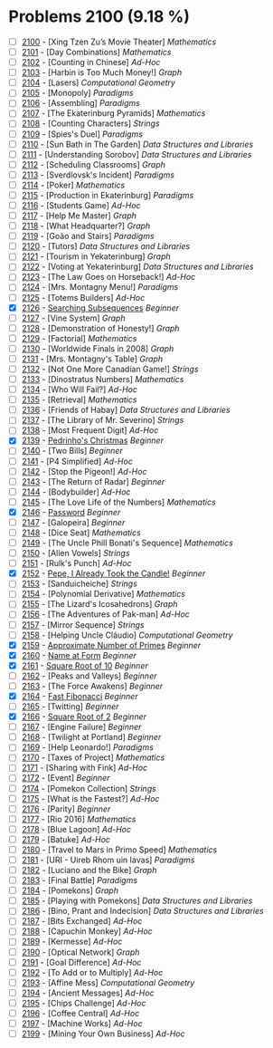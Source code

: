 # Problems 2100 (9.18 %)


- [ ] [2100](https://www.beecrowd.com.br/judge/en/problems/view/2100) - [Xing Tzen Zu’s Movie Theater] *Mathematics*
- [ ] [2101](https://www.beecrowd.com.br/judge/en/problems/view/2101) - [Day Combinations] *Mathematics*
- [ ] [2102](https://www.beecrowd.com.br/judge/en/problems/view/2102) - [Counting in Chinese] *Ad-Hoc*
- [ ] [2103](https://www.beecrowd.com.br/judge/en/problems/view/2103) - [Harbin is Too Much Money!] *Graph*
- [ ] [2104](https://www.beecrowd.com.br/judge/en/problems/view/2104) - [Lasers] *Computational Geometry*
- [ ] [2105](https://www.beecrowd.com.br/judge/en/problems/view/2105) - [Monopoly] *Paradigms*
- [ ] [2106](https://www.beecrowd.com.br/judge/en/problems/view/2106) - [Assembling] *Paradigms*
- [ ] [2107](https://www.beecrowd.com.br/judge/en/problems/view/2107) - [The Ekaterinburg Pyramids] *Mathematics*
- [ ] [2108](https://www.beecrowd.com.br/judge/en/problems/view/2108) - [Counting Characters] *Strings*
- [ ] [2109](https://www.beecrowd.com.br/judge/en/problems/view/2109) - [Spies's Duel] *Paradigms*
- [ ] [2110](https://www.beecrowd.com.br/judge/en/problems/view/2110) - [Sun Bath in The Garden] *Data Structures and Libraries*
- [ ] [2111](https://www.beecrowd.com.br/judge/en/problems/view/2111) - [Understanding Sorobov] *Data Structures and Libraries*
- [ ] [2112](https://www.beecrowd.com.br/judge/en/problems/view/2112) - [Scheduling Classrooms] *Graph*
- [ ] [2113](https://www.beecrowd.com.br/judge/en/problems/view/2113) - [Sverdlovsk's Incident] *Paradigms*
- [ ] [2114](https://www.beecrowd.com.br/judge/en/problems/view/2114) - [Poker] *Mathematics*
- [ ] [2115](https://www.beecrowd.com.br/judge/en/problems/view/2115) - [Production in Ekaterinburg] *Paradigms*
- [ ] [2116](https://www.beecrowd.com.br/judge/en/problems/view/2116) - [Students Game] *Ad-Hoc*
- [ ] [2117](https://www.beecrowd.com.br/judge/en/problems/view/2117) - [Help Me Master] *Graph*
- [ ] [2118](https://www.beecrowd.com.br/judge/en/problems/view/2118) - [What Headquarter?] *Graph*
- [ ] [2119](https://www.beecrowd.com.br/judge/en/problems/view/2119) - [Goão and Stairs] *Paradigms*
- [ ] [2120](https://www.beecrowd.com.br/judge/en/problems/view/2120) - [Tutors] *Data Structures and Libraries*
- [ ] [2121](https://www.beecrowd.com.br/judge/en/problems/view/2121) - [Tourism in Yekaterinburg] *Graph*
- [ ] [2122](https://www.beecrowd.com.br/judge/en/problems/view/2122) - [Voting at Yekaterinburg] *Data Structures and Libraries*
- [ ] [2123](https://www.beecrowd.com.br/judge/en/problems/view/2123) - [The Law Goes on Horseback!] *Ad-Hoc*
- [ ] [2124](https://www.beecrowd.com.br/judge/en/problems/view/2124) - [Mrs. Montagny Menu!] *Paradigms*
- [ ] [2125](https://www.beecrowd.com.br/judge/en/problems/view/2125) - [Totems Builders] *Ad-Hoc*
- [x] [2126](https://www.beecrowd.com.br/judge/en/problems/view/2126) - [Searching Subsequences](https://github.com/Luc4sguilherme/beecrowd/blob/master/problems/[2100-2199]/2126/code.js) *Beginner*
- [ ] [2127](https://www.beecrowd.com.br/judge/en/problems/view/2127) - [Vine System] *Graph*
- [ ] [2128](https://www.beecrowd.com.br/judge/en/problems/view/2128) - [Demonstration of Honesty!] *Graph*
- [ ] [2129](https://www.beecrowd.com.br/judge/en/problems/view/2129) - [Factorial] *Mathematics*
- [ ] [2130](https://www.beecrowd.com.br/judge/en/problems/view/2130) - [Worldwide Finals in 2008] *Graph*
- [ ] [2131](https://www.beecrowd.com.br/judge/en/problems/view/2131) - [Mrs. Montagny's Table] *Graph*
- [ ] [2132](https://www.beecrowd.com.br/judge/en/problems/view/2132) - [Not One More Canadian Game!] *Strings*
- [ ] [2133](https://www.beecrowd.com.br/judge/en/problems/view/2133) - [Dinostratus Numbers] *Mathematics*
- [ ] [2134](https://www.beecrowd.com.br/judge/en/problems/view/2134) - [Who Will Fail?] *Ad-Hoc*
- [ ] [2135](https://www.beecrowd.com.br/judge/en/problems/view/2135) - [Retrieval] *Mathematics*
- [ ] [2136](https://www.beecrowd.com.br/judge/en/problems/view/2136) - [Friends of Habay] *Data Structures and Libraries*
- [ ] [2137](https://www.beecrowd.com.br/judge/en/problems/view/2137) - [The Library of Mr. Severino] *Strings*
- [ ] [2138](https://www.beecrowd.com.br/judge/en/problems/view/2138) - [Most Frequent Digit] *Ad-Hoc*
- [x] [2139](https://www.beecrowd.com.br/judge/en/problems/view/2139) - [Pedrinho's Christmas](https://github.com/Luc4sguilherme/beecrowd/blob/master/problems/[2100-2199]/2139/code.js) *Beginner*
- [ ] [2140](https://www.beecrowd.com.br/judge/en/problems/view/2140) - [Two Bills] *Beginner*
- [ ] [2141](https://www.beecrowd.com.br/judge/en/problems/view/2141) - [P4 Simplified] *Ad-Hoc*
- [ ] [2142](https://www.beecrowd.com.br/judge/en/problems/view/2142) - [Stop the Pigeon!] *Ad-Hoc*
- [ ] [2143](https://www.beecrowd.com.br/judge/en/problems/view/2143) - [The Return of Radar] *Beginner*
- [ ] [2144](https://www.beecrowd.com.br/judge/en/problems/view/2144) - [Bodybuilder] *Ad-Hoc*
- [ ] [2145](https://www.beecrowd.com.br/judge/en/problems/view/2145) - [The Love Life of the Numbers] *Mathematics*
- [x] [2146](https://www.beecrowd.com.br/judge/en/problems/view/2146) - [Password](https://github.com/Luc4sguilherme/beecrowd/blob/master/problems/[2100-2199]/2146/code.js) *Beginner*
- [ ] [2147](https://www.beecrowd.com.br/judge/en/problems/view/2147) - [Galopeira] *Beginner*
- [ ] [2148](https://www.beecrowd.com.br/judge/en/problems/view/2148) - [Dice Seat] *Mathematics*
- [ ] [2149](https://www.beecrowd.com.br/judge/en/problems/view/2149) - [The Uncle Phill Bonati's Sequence] *Mathematics*
- [ ] [2150](https://www.beecrowd.com.br/judge/en/problems/view/2150) - [Alien Vowels] *Strings*
- [ ] [2151](https://www.beecrowd.com.br/judge/en/problems/view/2151) - [Rulk's Punch] *Ad-Hoc*
- [x] [2152](https://www.beecrowd.com.br/judge/en/problems/view/2152) - [Pepe, I Already Took the Candle!](https://github.com/Luc4sguilherme/beecrowd/blob/master/problems/[2100-2199]/2152/code.js) *Beginner*
- [ ] [2153](https://www.beecrowd.com.br/judge/en/problems/view/2153) - [Sanduicheiche] *Strings*
- [ ] [2154](https://www.beecrowd.com.br/judge/en/problems/view/2154) - [Polynomial Derivative] *Mathematics*
- [ ] [2155](https://www.beecrowd.com.br/judge/en/problems/view/2155) - [The Lizard's Icosahedrons] *Graph*
- [ ] [2156](https://www.beecrowd.com.br/judge/en/problems/view/2156) - [The Adventures of Pak-man] *Ad-Hoc*
- [ ] [2157](https://www.beecrowd.com.br/judge/en/problems/view/2157) - [Mirror Sequence] *Strings*
- [ ] [2158](https://www.beecrowd.com.br/judge/en/problems/view/2158) - [Helping Uncle Cláudio] *Computational Geometry*
- [x] [2159](https://www.beecrowd.com.br/judge/en/problems/view/2159) - [Approximate Number of Primes](https://github.com/Luc4sguilherme/beecrowd/blob/master/problems/[2100-2199]/2159/code.js) *Beginner*
- [x] [2160](https://www.beecrowd.com.br/judge/en/problems/view/2160) - [Name at Form](https://github.com/Luc4sguilherme/beecrowd/blob/master/problems/[2100-2199]/2160/code.js) *Beginner*
- [x] [2161](https://www.beecrowd.com.br/judge/en/problems/view/2161) - [Square Root of 10](https://github.com/Luc4sguilherme/beecrowd/blob/master/problems/[2100-2199]/2161/code.js) *Beginner*
- [ ] [2162](https://www.beecrowd.com.br/judge/en/problems/view/2162) - [Peaks and Valleys] *Beginner*
- [ ] [2163](https://www.beecrowd.com.br/judge/en/problems/view/2163) - [The Force Awakens] *Beginner*
- [x] [2164](https://www.beecrowd.com.br/judge/en/problems/view/2164) - [Fast Fibonacci](https://github.com/Luc4sguilherme/beecrowd/blob/master/problems/[2100-2199]/2164/code.js) *Beginner*
- [ ] [2165](https://www.beecrowd.com.br/judge/en/problems/view/2165) - [Twitting] *Beginner*
- [x] [2166](https://www.beecrowd.com.br/judge/en/problems/view/2166) - [Square Root of 2](https://github.com/Luc4sguilherme/beecrowd/blob/master/problems/[2100-2199]/2166/code.js) *Beginner*
- [ ] [2167](https://www.beecrowd.com.br/judge/en/problems/view/2167) - [Engine Failure] *Beginner*
- [ ] [2168](https://www.beecrowd.com.br/judge/en/problems/view/2168) - [Twilight at Portland] *Beginner*
- [ ] [2169](https://www.beecrowd.com.br/judge/en/problems/view/2169) - [Help Leonardo!] *Paradigms*
- [ ] [2170](https://www.beecrowd.com.br/judge/en/problems/view/2170) - [Taxes of Project] *Mathematics*
- [ ] [2171](https://www.beecrowd.com.br/judge/en/problems/view/2171) - [Sharing with Fink] *Ad-Hoc*
- [ ] [2172](https://www.beecrowd.com.br/judge/en/problems/view/2172) - [Event] *Beginner*
- [ ] [2174](https://www.beecrowd.com.br/judge/en/problems/view/2174) - [Pomekon Collection] *Strings*
- [ ] [2175](https://www.beecrowd.com.br/judge/en/problems/view/2175) - [What is the Fastest?] *Ad-Hoc*
- [ ] [2176](https://www.beecrowd.com.br/judge/en/problems/view/2176) - [Parity] *Beginner*
- [ ] [2177](https://www.beecrowd.com.br/judge/en/problems/view/2177) - [Rio 2016] *Mathematics*
- [ ] [2178](https://www.beecrowd.com.br/judge/en/problems/view/2178) - [Blue Lagoon] *Ad-Hoc*
- [ ] [2179](https://www.beecrowd.com.br/judge/en/problems/view/2179) - [Batuke] *Ad-Hoc*
- [ ] [2180](https://www.beecrowd.com.br/judge/en/problems/view/2180) - [Travel to Mars in Primo Speed] *Mathematics*
- [ ] [2181](https://www.beecrowd.com.br/judge/en/problems/view/2181) - [URI - Uireb Rhom uin Iavas] *Paradigms*
- [ ] [2182](https://www.beecrowd.com.br/judge/en/problems/view/2182) - [Luciano and the Bike] *Graph*
- [ ] [2183](https://www.beecrowd.com.br/judge/en/problems/view/2183) - [Final Battle] *Paradigms*
- [ ] [2184](https://www.beecrowd.com.br/judge/en/problems/view/2184) - [Pomekons] *Graph*
- [ ] [2185](https://www.beecrowd.com.br/judge/en/problems/view/2185) - [Playing with Pomekons] *Data Structures and Libraries*
- [ ] [2186](https://www.beecrowd.com.br/judge/en/problems/view/2186) - [Bino, Prant and Indecision] *Data Structures and Libraries*
- [ ] [2187](https://www.beecrowd.com.br/judge/en/problems/view/2187) - [Bits Exchanged] *Ad-Hoc*
- [ ] [2188](https://www.beecrowd.com.br/judge/en/problems/view/2188) - [Capuchin Monkey] *Ad-Hoc*
- [ ] [2189](https://www.beecrowd.com.br/judge/en/problems/view/2189) - [Kermesse] *Ad-Hoc*
- [ ] [2190](https://www.beecrowd.com.br/judge/en/problems/view/2190) - [Optical Network] *Graph*
- [ ] [2191](https://www.beecrowd.com.br/judge/en/problems/view/2191) - [Goal Difference] *Ad-Hoc*
- [ ] [2192](https://www.beecrowd.com.br/judge/en/problems/view/2192) - [To Add or to Multiply] *Ad-Hoc*
- [ ] [2193](https://www.beecrowd.com.br/judge/en/problems/view/2193) - [Affine Mess] *Computational Geometry*
- [ ] [2194](https://www.beecrowd.com.br/judge/en/problems/view/2194) - [Ancient Messages] *Ad-Hoc*
- [ ] [2195](https://www.beecrowd.com.br/judge/en/problems/view/2195) - [Chips Challenge] *Ad-Hoc*
- [ ] [2196](https://www.beecrowd.com.br/judge/en/problems/view/2196) - [Coffee Central] *Ad-Hoc*
- [ ] [2197](https://www.beecrowd.com.br/judge/en/problems/view/2197) - [Machine Works] *Ad-Hoc*
- [ ] [2199](https://www.beecrowd.com.br/judge/en/problems/view/2199) - [Mining Your Own Business] *Ad-Hoc*